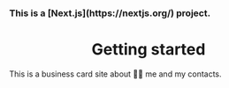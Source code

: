 <h3 align='left'>This is a [Next.js](https://nextjs.org/) project.</h3>

<h1 align='center'>Getting started</h1>

<p align='left'>This is a business card site about 👨‍💻‍ me and my contacts.</p>